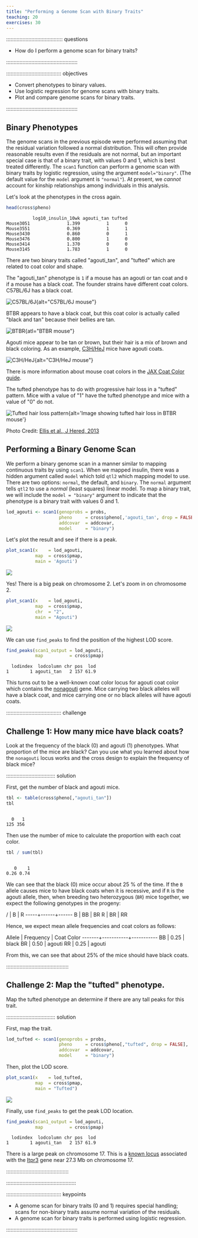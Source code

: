 ```yaml
---
title: "Performing a Genome Scan with Binary Traits"
teaching: 20
exercises: 30
---
```


:::::::::::::::::::::::::::::::::::::: questions 

- How do I perform a genome scan for binary traits?

::::::::::::::::::::::::::::::::::::::::::::::::

::::::::::::::::::::::::::::::::::::: objectives

- Convert phenotypes to binary values.
- Use logistic regression for genome scans with binary traits.
- Plot and compare genome scans for binary traits.

::::::::::::::::::::::::::::::::::::::::::::::::



## Binary Phenotypes

The genome scans in the previous episode were performed assuming that the 
residual variation followed a normal distribution. This will often provide 
reasonable results even if the residuals are not normal, but an important 
special case is that of a binary trait, with values 0 and 1, which is best 
treated differently. The `scan1` function can perform a genome scan with binary
traits by logistic regression, using the argument `model="binary"`. (The default
value for the `model` argument is `"normal"`). At present, we _cannot_ account 
for kinship relationships among individuals in this analysis.

Let's look at the phenotypes in the cross again.


``` r
head(cross$pheno)
```

``` output
          log10_insulin_10wk agouti_tan tufted
Mouse3051              1.399          1      0
Mouse3551              0.369          1      1
Mouse3430              0.860          0      1
Mouse3476              0.800          1      0
Mouse3414              1.370          0      0
Mouse3145              1.783          1      0
```

There are two binary traits called "agouti_tan", and "tufted" which are related
to coat color and shape.

The "agouti_tan" phenotype is `1` if a mouse has an agouti or tan coat and  `0`
if a mouse has a black coat. The founder strains have different coat colors.
C57BL/6J has a black coat.

![C57BL/6J](fig/C57BL_6J_000664.png){alt="C57BL/6J mouse"}

BTBR appears to have a black coat, but this coat color is actually called "black
and tan" because their bellies are tan.

![BTBR](fig/BTBR_002282.png){atl="BTBR mouse"}

Agouti mice appear to be tan or brown, but their hair is a mix of brown and 
black coloring. As an example, [C3H/HeJ]() mice have agouti coats.

![C3H/HeJ](fig/C3H_HeJ_000659.png){alt="C3H/HeJ mouse"}

There is more information about mouse coat colors in the 
[JAX Coat Color guide](https://jackson.jax.org/rs/444-BUH-304/images/Poster_Mouse_Coat_Color.pdf).

The tufted phenotype has to do with progressive hair loss in a "tufted"
pattern. Mice with a value of "1" have the tufted phenotype and mice with a 
value of "0" do not.

![Tufted hair loss pattern](fig/Ellis_JHered_2013.jpg){alt='Image showing tufted hair loss in BTBR mouse'}
  
Photo Credit: [Ellis et al., J Hered, 2013](https://pubmed.ncbi.nlm.nih.gov/23100490/)

## Performing a Binary Genome Scan

We perform a binary genome scan in a manner similar to mapping continuous traits
by using `scan1`. When we mapped insulin, there was a hidden argument called 
`model` which told `qtl2` which mapping model to use. There are two options:
`normal`, the default, and `binary`. The `normal` argument tells `qtl2` to use a
*normal* (least squares) linear model. To map a binary trait, we will 
include the `model = "binary"` argument to indicate that the phenotype is a 
binary trait with values 0 and 1.


``` r
lod_agouti <- scan1(genoprobs = probs, 
                    pheno     = cross$pheno[,'agouti_tan', drop = FALSE], 
                    addcovar  = addcovar, 
                    model     = "binary")
```

Let's plot the result and see if there is a peak.


``` r
plot_scan1(x    = lod_agouti, 
           map  = cross$pmap, 
           main = 'Agouti')
```

<img src="fig/perform-genome-scan-bin-rendered-plot_bin_scan-1.png" style="display: block; margin: auto;" />

Yes! There is a big peak on chromosome 2. Let's zoom in on chromosome 2.


``` r
plot_scan1(x    = lod_agouti, 
           map  = cross$pmap, 
           chr  = "2",
           main = "Agouti")
```

<img src="fig/perform-genome-scan-bin-rendered-plot_bin_scan_chr2-1.png" style="display: block; margin: auto;" />

We can use `find_peaks` to find the position of the highest LOD score.


``` r
find_peaks(scan1_output = lod_agouti, 
           map          = cross$pmap)
```

``` output
  lodindex  lodcolumn chr pos  lod
1        1 agouti_tan   2 157 61.9
```

This turns out to be a well-known coat color locus for agouti coat color which
contains the [nonagouti](https://www.informatics.jax.org/marker/MGI:87853) gene.
Mice carrying two black alleles will have a black coat, and mice carrying
one or no black alleles will have agouti coats.

::::::::::::::::::::::::::::::::::::: challenge

## Challenge 1: How many mice have black coats?

Look at the frequency of the black (0) and agouti (1) phenotypes. What 
proportion of the mice are black? Can you use what you learned about how
the `nonagouti` locus works and the cross design to explain the frequency of 
black mice?

::::::::::::::::::::::::::::::::: solution

First, get the number of black and agouti mice.


``` r
tbl <- table(cross$pheno[,"agouti_tan"])
tbl
```

``` output

  0   1 
125 356 
```

Then use the number of mice to calculate the proportion with each coat color.


``` r
tbl / sum(tbl)
```

``` output

   0    1 
0.26 0.74 
```

We can see that the black (0) mice occur about 25 % of the time. If the `B` 
allele causes mice to have black coats when it is recessive, and if `R` is the 
agouti allele, then, when breeding two heterozygous (`BR`) mice together, we
expect the following genotypes in the progeny:

  /  |  B   |  R
-----+------+------
  B  |  BB  |  BR
  R  |  BR  |  RR

Hence, we expect mean allele frequencies and coat colors as follows:

Allele | Frequency | Coat Color
-------+-----------+-----------
  BB   |    0.25   |   black
  BR   |    0.50   |   agouti
  RR   |    0.25   |   agouti

From this, we can see that about 25% of the mice should have black coats.

::::::::::::::::::::::::::::::::::::::::::

## Challenge 2: Map the "tufted" phenotype.

Map the tufted phenotype an determine if there are any tall peaks for this 
trait.

::::::::::::::::::::::::::::::::: solution

First, map the trait.


``` r
lod_tufted <- scan1(genoprobs = probs, 
                    pheno     = cross$pheno[,"tufted", drop = FALSE], 
                    addcovar  = addcovar, 
                    model     = "binary")
```

Then, plot the LOD score.


``` r
plot_scan1(x    = lod_tufted, 
           map  = cross$pmap, 
           main = "Tufted")
```

<img src="fig/perform-genome-scan-bin-rendered-challenge2b-1.png" style="display: block; margin: auto;" />

Finally, use `find_peaks` to get the peak LOD location.


``` r
find_peaks(scan1_output = lod_agouti, 
           map          = cross$pmap)
```

``` output
  lodindex  lodcolumn chr pos  lod
1        1 agouti_tan   2 157 61.9
```

There is a large peak on chromosome 17. This is a 
[known locus](https://www.ncbi.nlm.nih.gov/pmc/articles/PMC3570182/) 
associated with the [Itpr3](https://www.informatics.jax.org/marker/MGI:96624)
gene near 27.3 Mb on chromosome 17.

::::::::::::::::::::::::::::::::::::::::::

:::::::::::::::::::::::::::::::::::::::::::::::


::::::::::::::::::::::::::::::::::::: keypoints 

- A genome scan for binary traits (0 and 1) requires special handling; scans 
for non-binary traits assume normal variation of the residuals.
- A genome scan for binary traits is performed using logistic regression.

::::::::::::::::::::::::::::::::::::::::::::::::
